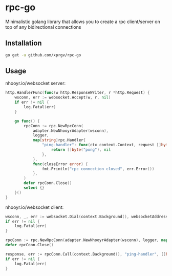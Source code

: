 # rpc-go

Minimalistic golang library that allows you to create a rpc client/server on top of any bidirectional connections

## Installation

```sh
go get -u github.com/xprgv/rpc-go
```

## Usage

nhooyr.io/websocket server:

```go
http.HandlerFunc(func(w http.ResponseWriter, r *http.Request) {
    wsconn, err := websocket.Accept(w, r, nil)
    if err != nil {
        log.Fatal(err)
    }

    go func() {
        rpcConn := rpc.NewRpcConn(
            adapter.NewNhooyrAdapter(wsconn),
            logger,
            map[string]rpc.Handler{
                "ping-handler": func(ctx context.Context, request []byte) (response []byte, err error) {
                    return []byte("pong"), nil
                },
            },
            func(closeError error) {
                fmt.Println("rpc connection closed", err.Error())
            },
        )
        defer rpcConn.Close()
        select {}
    }()
}

```

nhooyr.io/websocket client:

```go
wsconn, _, err := websocket.Dial(context.Background(), websocketAddress, nil)
if err != nil {
    log.Fatal(err)
}

rpcConn := rpc.NewRpcConn(adapter.NewNhooyrAdapter(wsconn), logger, map[string]rpc.Handler{}, func(closeError error) {})
defer rpcConn.Close()

response, err := rpcConn.Call(context.Background(), "ping-handler", []byte("ping"))
if err != nil {
    log.Fatal(err)
}
```
